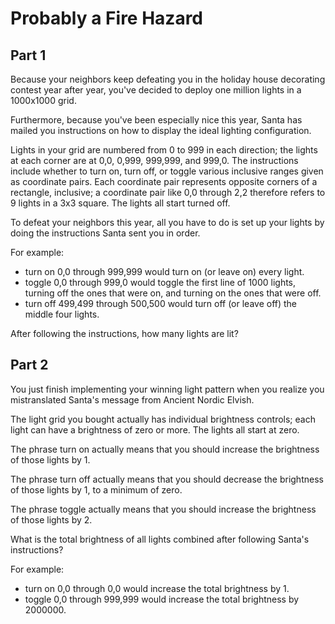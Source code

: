 # Probably a Fire Hazard

## Part 1

Because your neighbors keep defeating you in the holiday house decorating contest year after year, you've decided to
deploy one million lights in a 1000x1000 grid.

Furthermore, because you've been especially nice this year, Santa has mailed you instructions on how to display the
ideal lighting configuration.

Lights in your grid are numbered from 0 to 999 in each direction; the lights at each corner are at 0,0, 0,999, 999,999,
and 999,0. The instructions include whether to turn on, turn off, or toggle various inclusive ranges given as coordinate
pairs. Each coordinate pair represents opposite corners of a rectangle, inclusive; a coordinate pair like 0,0 through
2,2 therefore refers to 9 lights in a 3x3 square. The lights all start turned off.

To defeat your neighbors this year, all you have to do is set up your lights by doing the instructions Santa sent you in
order.

For example:

- turn on 0,0 through 999,999 would turn on (or leave on) every light.
- toggle 0,0 through 999,0 would toggle the first line of 1000 lights, turning off the ones that were on, and turning on
  the ones that were off.
- turn off 499,499 through 500,500 would turn off (or leave off) the middle four lights.

After following the instructions, how many lights are lit?

## Part 2

You just finish implementing your winning light pattern when you realize you mistranslated Santa's message from Ancient
Nordic Elvish.

The light grid you bought actually has individual brightness controls; each light can have a brightness of zero or more.
The lights all start at zero.

The phrase turn on actually means that you should increase the brightness of those lights by 1.

The phrase turn off actually means that you should decrease the brightness of those lights by 1, to a minimum of zero.

The phrase toggle actually means that you should increase the brightness of those lights by 2.

What is the total brightness of all lights combined after following Santa's instructions?

For example:

- turn on 0,0 through 0,0 would increase the total brightness by 1.
- toggle 0,0 through 999,999 would increase the total brightness by 2000000.
